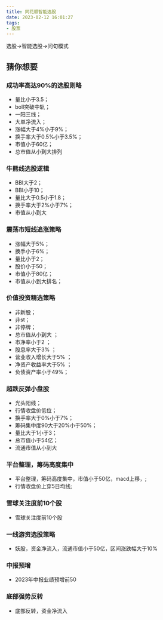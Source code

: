 ```yaml
---
title: 同花顺智能选股
date: 2023-02-12 16:01:27
tags:
- 股票
---
```


选股->智能选股->问句模式

<!--more-->

## 猜你想要

### 成功率高达90%的选股则略

- 量比小于3.5；
- boll突破中轨；
- 一阳三线；
- 大单净流入；
- 涨幅大于4%小于9%；
- 换手率大于0.5%小于3.5%；
- 市值小于60亿；
- 总市值从小到大排列

### 牛熊线选股逻辑

- BBI大于2；
- BBI小于10；
- 量比大于0.5小于1.8；
- 换手率大于2%小于7%；
- 市值从小到大

### 震荡市短线追涨策略

- 涨幅大于5%；
- 换手小于6%；
- 量比小于2；
- 股价小于50；
- 市值小于80亿；
- 市值从小到大排名；

### 价值投资精选策略

- 非新股；
- 非st；
- 非停牌；
- 总市值从小到大 ；
- 市净率小于2 ；
- 股息率大于3% ；
- 营业收入增长大于5% ；
- 净资产收益率大于5% ；
- 负债资产率小于49%；

### 超跌反弹小盘股

- 光头阳线；
- 行情收盘价低位；
- 换手率大于0%小于7%；
- 筹码集中度90大于20%小于50%；
- 量比大于1小于3；
- 总市值小于54亿；
- 流通市值从小到大

### 平台整理，筹码高度集中

- 平台整理，筹码高度集中，市值小于50亿，macd上移，;
- 行情收盘价上穿5日均线;

### 雪球关注度前10个股

- 雪球关注度前10个股

### 一线游资选股策略

- 妖股，资金净流入，流通市值小于50亿，区间涨跌幅大于10%

### 中报预增

- 2023年中报业绩预增前50

### 底部强势反转

- 底部反转，资金净流入
